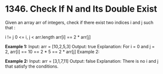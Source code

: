 # 1346. Check If N and Its Double Exist

Given an array arr of integers, check if there exist two indices i and j such that :

i != j
0 <= i, j < arr.length
arr[i] == 2 * arr[j]

**Example 1:**
    Input: arr = [10,2,5,3]
    Output: true
    Explanation: For i = 0 and j = 2, arr[i] == 10 == 2 * 5 == 2 * arr[j]
    Example 2:


**Example 2:**
    Input: arr = [3,1,7,11]
    Output: false
    Explanation: There is no i and j that satisfy the conditions.
